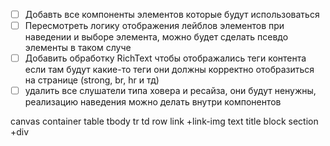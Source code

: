 -[ ] Добавть все компоненты элементов которые будут использоваться
-[ ] Пересмотреть логику отображения лейблов элементов при наведении и выборе элемента, можно будет сделать псевдо элементы в таком случе
-[ ] Добавить обработку RichText чтобы отображались теги контента если там будут какие-то теги они должны корректно отобразиться на странице (strong, br, hr и тд)
-[ ] удалить все слушатели типа ховера и ресайза, они будут ненужны, реализацию наведения можно делать внутри компонентов

canvas
container
table
tbody
tr
td
row
link
+link-img
text
title
block
section
+div
